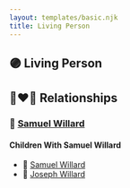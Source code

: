 ```yaml
---
layout: templates/basic.njk
title: Living Person
---
```

## 🟣 Living Person

## 👩‍❤️‍👨 Relationships

### 🔵 [Samuel Willard](/people/5/55389376)

#### Children With Samuel Willard
* 🔵 [Samuel Willard](/people/1/12362566)
* 🔵 [Joseph Willard](/people/2/22076724)